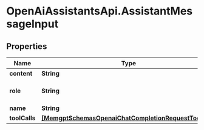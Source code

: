 # OpenAiAssistantsApi.AssistantMessageInput

## Properties

Name | Type | Description | Notes
------------ | ------------- | ------------- | -------------
**content** | **String** |  | [optional] 
**role** | **String** |  | [optional] [default to &#39;assistant&#39;]
**name** | **String** |  | [optional] 
**toolCalls** | [**[MemgptSchemasOpenaiChatCompletionRequestToolCall]**](MemgptSchemasOpenaiChatCompletionRequestToolCall.md) |  | [optional] 


